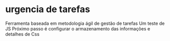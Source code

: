 # urgencia de tarefas
 
Ferramenta baseada em metodologia ágil de gestão de tarefas
Um teste de JS
Próximo passo é configurar o armazenamento das informações e detalhes de Css


